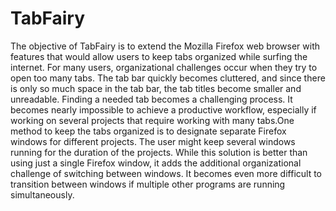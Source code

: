 # TabFairy
The objective of TabFairy is to extend the Mozilla Firefox web browser with features that would allow users to keep tabs organized while surfing the internet. 
For many users, organizational challenges occur when they try to open too many tabs. The tab bar quickly becomes cluttered, and since there is only so much space 
in the tab bar, the tab titles become smaller and unreadable. Finding a needed tab becomes a challenging process. It becomes nearly impossible to achieve a productive 
workflow, especially if working on several projects that require working with many tabs.One method to keep the tabs organized is to designate separate Firefox windows 
for different projects. The user might keep several windows running for the duration of the projects. While this solution is better than using just a single Firefox 
window, it adds the additional organizational challenge of switching between windows. It becomes even more difficult to transition between windows if multiple other 
programs are running simultaneously.
